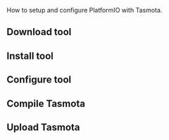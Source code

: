 How to setup and configure PlatformIO with Tasmota.

## Download tool


## Install tool


## Configure tool


## Compile Tasmota


## Upload Tasmota